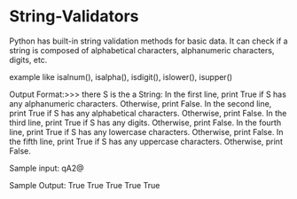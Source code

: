 # String-Validators
Python has built-in string validation methods for basic data. It can check if a string is composed of alphabetical characters, alphanumeric characters, digits, etc.

example like isalnum(), isalpha(), isdigit(), islower(), isupper()

Output Format:>>>
there S is the a String:
In the first line, print True if  S has any alphanumeric characters. Otherwise, print False. 
In the second line, print True if S has any alphabetical characters. Otherwise, print False. 
In the third line, print True if  S  has any digits. Otherwise, print False. 
In the fourth line, print True if S has any lowercase characters. Otherwise, print False. 
In the fifth line, print True if  S has any uppercase characters. Otherwise, print False.


Sample input:
qA2@


Sample Output:
True
True
True
True
True
